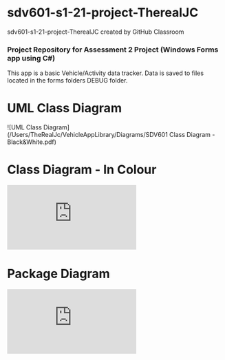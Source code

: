 # sdv601-s1-21-project-TherealJC
sdv601-s1-21-project-TherealJC created by GitHub Classroom

### Project Repository for Assessment 2 Project (Windows Forms app using C#)

This app is a basic Vehicle/Activity data tracker. Data is saved to files located in the forms folders DEBUG folder.

# UML Class Diagram

![UML Class Diagram](/Users/TheRealJc/VehicleAppLibrary/Diagrams/SDV601 Class Diagram - Black&White.pdf)

# Class Diagram - In Colour

![UML Class Diagram - Colour](https://github.com/NMIT-GITHUB/sdv601-s1-21-project-TherealJC/blob/43007cc0783a476b410814fe057fb1f7b68de06a/VehicleAppLibrary/Diagrams/SDV601%20Class%20Diagram%20-%20In%20Colour.pdf)

# Package Diagram

![Package Diagram](https://github.com/NMIT-GITHUB/sdv601-s1-21-project-TherealJC/blob/07a68897304166a75cbada4213e88eb118eec906/VehicleAppLibrary/Diagrams/SDV601%20Package%20Diagram.pdf)
